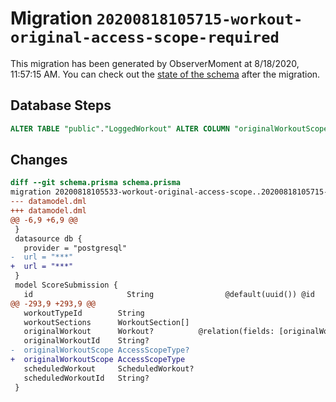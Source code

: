 # Migration `20200818105715-workout-original-access-scope-required`

This migration has been generated by ObserverMoment at 8/18/2020, 11:57:15 AM.
You can check out the [state of the schema](./schema.prisma) after the migration.

## Database Steps

```sql
ALTER TABLE "public"."LoggedWorkout" ALTER COLUMN "originalWorkoutScope" SET NOT NULL;
```

## Changes

```diff
diff --git schema.prisma schema.prisma
migration 20200818105533-workout-original-access-scope..20200818105715-workout-original-access-scope-required
--- datamodel.dml
+++ datamodel.dml
@@ -6,9 +6,9 @@
 }
 datasource db {
   provider = "postgresql"
-  url = "***"
+  url = "***"
 }
 model ScoreSubmission {
   id                     String                @default(uuid()) @id
@@ -293,9 +293,9 @@
   workoutTypeId        String
   workoutSections      WorkoutSection[]
   originalWorkout      Workout?          @relation(fields: [originalWorkoutId], references: [id])
   originalWorkoutId    String?
-  originalWorkoutScope AccessScopeType?
+  originalWorkoutScope AccessScopeType
   scheduledWorkout     ScheduledWorkout?
   scheduledWorkoutId   String?
 }
```


